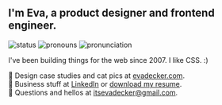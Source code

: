 ## I'm Eva, a product designer and frontend engineer.
![status](https://img.shields.io/badge/status-tired-c70000) ![pronouns](https://img.shields.io/badge/pronouns-she/they-8A2BE2) ![pronunciation](https://img.shields.io/badge/pronunciation-AY--vuh-00a602)

I've been building things for the web since 2007. I like CSS. :)

🌈 Design case studies and cat pics at [evadecker.com](https://evadecker.com).  
📄 Business stuff at [LinkedIn](https://linkedin.com/in/evadecker) or [download my resume](https://evadecker.com/eva-decker-resume.pdf).  
💌 Questions and hellos at [itsevadecker@gmail.com](mailto:itsevadecker@gmail.com).
